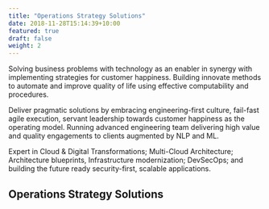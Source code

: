 ```yaml
---
title: "Operations Strategy Solutions"
date: 2018-11-28T15:14:39+10:00
featured: true
draft: false
weight: 2
---
```


Solving business problems with technology as an enabler in synergy with implementing strategies for customer happiness. Building innovate methods to automate and improve quality of life using effective computability and procedures.

Deliver pragmatic solutions by embracing engineering-first culture, fail-fast agile execution, servant leadership towards customer happiness as the operating model. Running advanced engineering team delivering high value and quality engagements to clients augmented by NLP and ML.

Expert in Cloud & Digital Transformations; Multi-Cloud Architecture; Architecture blueprints, Infrastructure modernization; DevSecOps; and building the future ready security-first, scalable applications. 

## Operations Strategy Solutions

